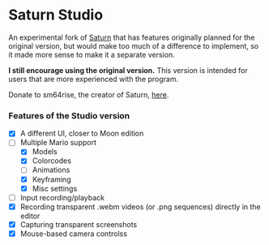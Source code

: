 # Saturn Studio

An experimental fork of [Saturn](https://github.com/Llennpie/Saturn) that has features originally planned for the original version,
but would make too much of a difference to implement, so it made more sense to make it a separate version.

**I still encourage using the original version.** This version is intended for users that are more experienced with the program.

Donate to sm64rise, the creator of Saturn, [here](https://ko-fi.com/J3J05B5WR).

### Features of the Studio version

- [x] A different UI, closer to Moon edition
- [ ] Multiple Mario support
  - [x] Models
  - [x] Colorcodes
  - [ ] Animations
  - [x] Keyframing
  - [x] Misc settings
- [ ] Input recording/playback
- [x] Recording transparent .webm videos (or .png sequences) directly in the editor
- [x] Capturing transparent screenshots
- [x] Mouse-based camera controlss